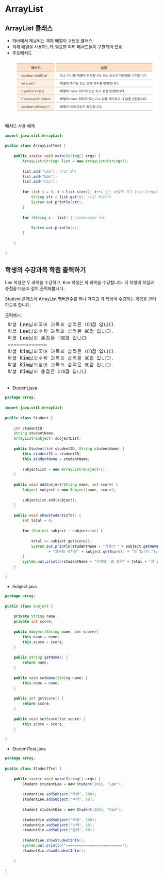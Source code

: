 # ArrayList
## ArrayList 클래스
- 자바에서 제공되는 객체 배열이 구현된 클래스
- 객체 배열을 사용하는데 필요한 여러 메서드들이 구현되어 있음
- 주요메서드
<img src="https://github.com/goheeji/goheeji.github.io/blob/master/assets/images/java/arraylist/1.png"><br>

메서드 사용 예제

```java
import java.util.ArrayList;

public class ArrayListTest {

	public static void main(String[] args) {
		ArrayList<String> list = new ArrayList<String>();

		list.add("aaa"); //값 넣기
		list.add("bbb");
		list.add("ccc");

		for (int i = 0; i < list.size(); i++) {// 배열의 크기 list.length와 다르다. 
			String str = list.get(i); //값 꺼내오기
			System.out.println(str);
		}

		for (String s : list) { //enhanced for

			System.out.println(s);
		}

	}

}
```

## 학생의 수강과목 학점 출력하기
Lee 학생은 두 과목을 수강하고, Kim 학생은 세 과목을 수강합니다. 각 학생의 학점과 총점을 다음과 같이 출력해봅시다.

Student  클래스에 ArrayList 멤버변수를 하나 가지고 각 학생이 수강하는 과목을 관리 하도록 합니다.

출력예시:<br>
<img src="https://github.com/goheeji/goheeji.github.io/blob/master/assets/images/java/arraylist/2.png"><br>

- Student.java

```java
package array;

import java.util.ArrayList;

public class Student {

	int studentID;
	String studentName;
	ArrayList<Subject> subjectList;

	public Student(int studentID, String studentName) {
		this.studentID = studentID;
		this.studentName = studentName;

		subjectList = new ArrayList<Subject>();
	}

	public void addSubject(String name, int score) {
		Subject subject = new Subject(name, score);

		subjectList.add(subject);
	}

	public void showStudentInfo() {
		int total = 0;

		for (Subject subject : subjectList) {

			total += subject.getScore();
			System.out.println(studentName + "학생의 " + subject.getName()
					+ "과목의 성적은" + subject.getScore() + "점 입니다.");
		}
		System.out.println(studentName + "학생의  총 점은" + total + "점 입니다.");
	}

}

```

- Subject.java

```java
package array;

public class Subject {

	private String name;
	private int score;
	
	public Subject(String name, int score){
		this.name = name;
		this.score = score;
	}

	public String getName() {
		return name;
	}

	public void setName(String name) {
		this.name = name;
	}

	public int getScore() {
		return score;
	}

	public void setScore(int score) {
		this.score = score;
	}

}

```

- StudentTest.java

```java
package array;

public class StudentTest {

	public static void main(String[] args) {
		Student studentLee = new Student(1001, "Lee");
		
		studentLee.addSubject("국어", 100);
		studentLee.addSubject("수학", 90);
		
		Student studentKim = new Student(1002, "Kim");
		
		studentKim.addSubject("국어", 100);
		studentKim.addSubject("수학", 90);
		studentKim.addSubject("영어", 80);
		
		studentLee.showStudentInfo();
		System.out.println("==========================");
		studentKim.showStudentInfo();

	}

}

```